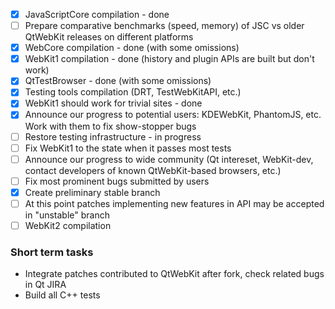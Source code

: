 * [x] JavaScriptCore compilation - done
* [ ] Prepare comparative benchmarks (speed, memory) of JSC vs older QtWebKit releases on different platforms
* [x] WebCore compilation - done (with some omissions)
* [x] WebKit1 compilation - done (history and plugin APIs are built but don't work)
* [x] QtTestBrowser - done (with some omissions)
* [X] Testing tools compilation (DRT, TestWebKitAPI, etc.)
* [x] WebKit1 should work for trivial sites - done
* [X] Announce our progress to potential users: KDEWebKit, PhantomJS, etc. Work with them to fix show-stopper bugs
* [ ] Restore testing infrastructure - in progress
* [ ] Fix WebKit1 to the state when it passes most tests
* [ ] Announce our progress to wide community (Qt intereset, WebKit-dev, contact developers of known QtWebKit-based browsers, etc.)
* [ ] Fix most prominent bugs submitted by users
* [X] Create preliminary stable branch
* [ ] At this point patches implementing new features in API may be accepted in "unstable" branch
* [ ] WebKit2 compilation

### Short term tasks
* Integrate patches contributed to QtWebKit after fork, check related bugs in Qt JIRA
* Build all C++ tests